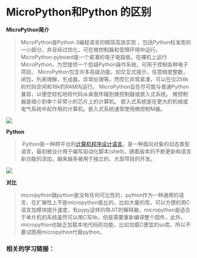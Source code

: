 # MicroPython和Python 的区别

**MicroPython简介**

>MicroPython是Python 3编程语言的精简高效实现 ，包括Python标准库的一小部分，并且经过优化，可在微控制器和受限环境中运行。 MicroPython pyboard是一个紧凑的电子电路板，在裸机上运行MicroPython，为您提供一个低级Python操作系统，可用于控制各种电子项目。 MicroPython包含许多高级功能，如交互式提示，任意精度整数，闭包，列表理解，生成器，异常处理等。然而它非常紧凑，可以在仅256k的代码空间和16k的RAM内运行。 MicroPython旨在尽可能与普通Python兼容，以便您轻松地将代码从桌面传输到微控制器或嵌入式系统。 微控制器是缩小到单个非常小的芯片上的计算机。 嵌入式系统是在更大的机械或电气系统中起作用的计算机。嵌入式系统通常使用微控制M器。 
>

![](/pic/ch7/7.7/1.png)

**Python**

>​	Python是一种跨平台的[计算机程序设计语言](https://baike.baidu.com/item/计算机程序设计语言/7073760)。是一种面向对象的动态类型语言，最初被设计用于编写自动化脚本(shell)，随着版本的不断更新和语言新功能的添加，越来越多被用于独立的、大型项目的开发。
>

![](/pic/ch7/7.7/2.png)


**对比**

>​	micropython跟python是没有任何可比性的，python作为一种通用的语言，在扩展性上不是micropython能比的，比如大量的库，可以方便的用C语言加模块提升速度，有pypy这样的带JIT的解释器，micropython是适合于单片机的系统虽然可以用C写lib，但是需要重新编译整个固件，此外，micropython也缺乏加载本地代码的功能，比如加载C便宜的so库。所以不要试图用micropython代替python。

### 相关的学习链接：

[Python初学入门]: https://www.cnblogs.com/yaoyuanecho/p/9103075.html

[Python异常处理]: https://www.cnblogs.com/yaoyuanecho/p/9539372.html


